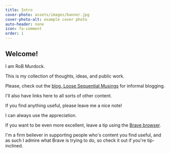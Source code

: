 ```yaml
---
title: Intro
cover-photo: assets/images/banner.jpg
cover-photo-alt: example cover photo
auto-header: none
icon: fa-comment
order: 1
---
```


## Welcome!
I am RoB Murdock.

This is my collection of thoughts, ideas, and public work. 


Please, check out the [blog, Loose Sequential Musings](/blog) for informal blogging.

I'll also have links here to all sorts of other content.

If you find anything useful, please leave me a nice note!

I can always use the appreciation.

If you want to be even more excellent, leave a tip using the [Brave browser](https://brave.com/rob444).

I'm a firm believer in supporting people who's content you find useful, and as such I admire what Brave is trying to do, so check it out if you're tip-inclined.